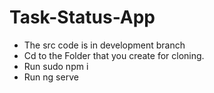 # Task-Status-App
- The src code is in development branch
- Cd to the Folder that you create for cloning.
- Run sudo npm i
- Run ng serve
